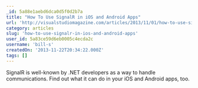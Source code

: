 ```yaml
---
_id: 5a88e1aebd6dca0d5f0d2b7a
title: "How To Use SignalR in iOS and Android Apps"
url: 'http://visualstudiomagazine.com/articles/2013/11/01/how-to-use-signalr-in-ios-and-android-apps.aspx'
category: articles
slug: 'how-to-use-signalr-in-ios-and-android-apps'
user_id: 5a83ce59d6eb0005c4ecda2c
username: 'bill-s'
createdOn: '2013-11-22T20:34:22.000Z'
tags: []
---
```


SignalR is well-known by .NET developers as a way to handle communications. Find out what it can do in your iOS and Android apps, too.
